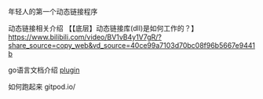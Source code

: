 年轻人的第一个动态链接程序

动态链接相关介绍
【【底层】动态链接库(dll)是如何工作的？】 
https://www.bilibili.com/video/BV1vB4y1V7gR/?share_source=copy_web&vd_source=40ce99a7103d70bc08f96b5667e9441b

go语言文档介绍
[plugin](https://pkg.go.dev/plugin)

如何跑起来
gitpod.io/
